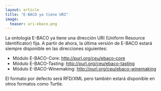 ```yaml
---
layout: article
title: "E-BACO ya tiene URI"
image: 
  teaser: uri-ebaco.png
---
```


La ontología E-BACO ya tiene una dirección URI (Uniform Resource Identificator) fija. A partir de ahora, la última versión de E-BACO estará siempre disponible en las direcciones siguientes:

- Módulo E-BACO-Core: <http://purl.org/ceu/ebaco-core>
- Módulo E-BACO-Tasting: <http://purl.org/ceu/ebaco-tasting>
- Módulo E-BACO-Winemaking: <http://purl.org/ceu/ebaco-winemaking>

El formato por defecto será RFD/XML pero también estará disponible en otros formatos como Turtle.  
